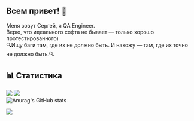 ## Всем привет! 👋
Меня зовут Сергей, я QA Engineer.  
Верю, что идеального софта не бывает — только хорошо протестированного)  
🔍Ищу баги там, где их не должно быть. И нахожу — там, где их точно не должно быть.🔍  

## 📊 Статистика

![](https://github-readme-stats.vercel.app/api?hide_rank=true&hide=issues,contribs&theme=outrun&show_icons=true&locale=en&langs_count=8&card_width=320&username=sergey-tikhonov-qa)
![](https://github-readme-stats.vercel.app/api/top-langs/?layout=donut&langs_count=6&hide_progress=true&theme=outrun&username=sergey-tikhonov-qa)  
![Anurag's GitHub stats](https://github-readme-stats.vercel.app/api?username=anuraghazra&show_icons=true&theme=radical&theme=synthwave&username=sergey-tikhonov-qa)

<!-- Выбор темы ↑↑: https://github.com/anuraghazra/github-readme-stats/blob/master/themes/README.md --> 
<!-- Настройка отображения ↑↑: https://github.com/anuraghazra/github-readme-stats/ --> 

![](https://github-readme-activity-graph.vercel.app/graph?&theme=nightowl&username=sergey-tikhonov-qa)

<!-- Выбор темы ↑↑: https://github.com/Ashutosh00710/github-readme-activity-graph/blob/main/THEMES.md --> 

<br>
